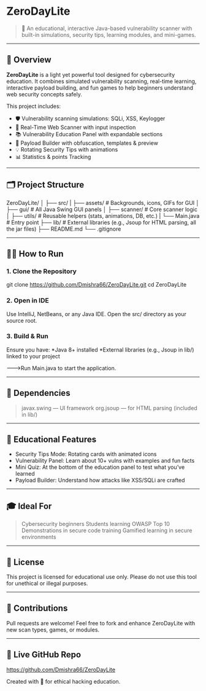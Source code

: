 # ZeroDayLite

> 🎯 An educational, interactive Java-based vulnerability scanner with built-in simulations, security tips, learning modules, and mini-games.

---

## 🚀 Overview

**ZeroDayLite** is a light yet powerful tool designed for cybersecurity education. It combines simulated vulnerability scanning, real-time learning, interactive payload building, and fun games to help beginners understand web security concepts safely.

This project includes:
- 🛡️ Vulnerability scanning simulations: SQLi, XSS, Keylogger
- 📡 Real-Time Web Scanner with input inspection
- 📚 Vulnerability Education Panel with expandable sections
- 🧰 Payload Builder with obfuscation, templates & preview
- 💡 Rotating Security Tips with animations
- 📊 Statistics & points Tracking

---

## 🗂️ Project Structure

ZeroDayLite/
│
├── src/
|   ├── assets/ # Backgrounds, icons, GIFs for GUI 
│   ├── gui/ # All Java Swing GUI panels
│   ├── scanner/ # Core scanner logic 
│   ├── utils/ # Reusable helpers (stats, animations, DB, etc.) 
|   └── Main.java # Entry point 
├── lib/ # External libraries (e.g., Jsoup for HTML parsing, all the jar files)
├── README.md
└── .gitignore

---

## 🧑‍💻 How to Run

### 1. Clone the Repository


git clone https://github.com/Dmishra66/ZeroDayLite.git
cd ZeroDayLite

### 2. Open in IDE
Use IntelliJ, NetBeans, or any Java IDE. Open the src/ directory as your source root.

### 3. Build & Run
Ensure you have:
*Java 8+ installed
*External libraries (e.g., Jsoup in lib/) linked to your project

--->Run Main.java to start the application.

---

## 🧰 Dependencies
>javax.swing — UI framework
>org.jsoup — for HTML parsing (included in lib/)

---

## 📘 Educational Features
* Security Tips Mode: Rotating cards with animated icons
* Vulnerability Panel: Learn about 10+ vulns with examples and fun facts
* Mini Quiz: At the bottom of the education panel to test what you’ve learned
* Payload Builder: Understand how attacks like XSS/SQLi are crafted

---

## 🎓 Ideal For
> Cybersecurity beginners
> Students learning OWASP Top 10
> Demonstrations in secure code training
> Gamified learning in secure environments

---

## 📝 License
This project is licensed for educational use only. Please do not use this tool for unethical or illegal purposes.

---

## 🙌 Contributions
Pull requests are welcome! Feel free to fork and enhance ZeroDayLite with new scan types, games, or modules.

---

## 🔗 Live GitHub Repo
https://github.com/Dmishra66/ZeroDayLite

Created with 💙 for ethical hacking education.
